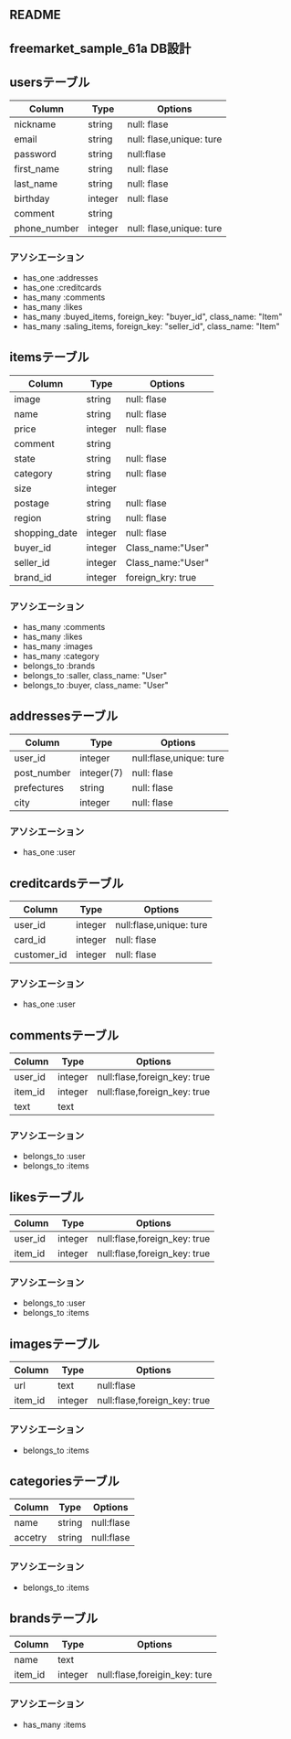 ## README
## freemarket_sample_61a DB設計

## usersテーブル
|Column|Type|Options|
|------|----|-------|
|nickname|string|null: flase|
|email|string|null: flase,unique: ture|
|password|string|null:flase|
|first_name|string|null: flase|
|last_name|string|null: flase|
|birthday|integer|null: flase|
|comment|string||
|phone_number|integer|null: flase,unique: ture|

### アソシエーション
- has_one :addresses
- has_one :creditcards
- has_many :comments
- has_many :likes
- has_many :buyed_items, foreign_key: "buyer_id", class_name: "Item"
- has_many :saling_items, foreign_key: "seller_id", class_name: "Item"

## itemsテーブル
|Column|Type|Options|
|------|----|-------|
|image|string|null: flase|
|name|string|null: flase|
|price|integer|null: flase|
|comment|string||
|state|string|null: flase|
|category|string|null: flase|
|size|integer||
|postage|string|null: flase|
|region|string|null: flase|
|shopping_date|integer|null: flase|
|buyer_id|integer|Class_name:"User"|
|seller_id|integer|Class_name:"User"|
|brand_id|integer|foreign_kry: true|

### アソシエーション
- has_many :comments
- has_many :likes
- has_many :images
- has_many :category
- belongs_to :brands
- belongs_to :saller, class_name: "User"
- belongs_to :buyer, class_name: "User"

## addressesテーブル
|Column|Type|Options|
|------|----|-------|
|user_id|integer|null:flase,unique: ture|
|post_number|integer(7)|null: flase|
|prefectures|string|null: flase|
|city|integer|null: flase|

### アソシエーション
- has_one :user

## creditcardsテーブル
|Column|Type|Options|
|------|----|-------|
|user_id|integer|null:flase,unique: ture|
|card_id|integer|null: flase|
|customer_id|integer|null: flase|

### アソシエーション
- has_one :user

## commentsテーブル
|Column|Type|Options|
|------|----|-------|
|user_id|integer|null:flase,foreign_key: true|
|item_id|integer|null:flase,foreign_key: true|
|text|text||

### アソシエーション
- belongs_to :user
- belongs_to :items

## likesテーブル
|Column|Type|Options|
|------|----|-------|
|user_id|integer|null:flase,foreign_key: true|
|item_id|integer|null:flase,foreign_key: true|

### アソシエーション
- belongs_to :user
- belongs_to :items

## imagesテーブル
|Column|Type|Options|
|------|----|-------|
|url|text|null:flase|
|item_id|integer|null:flase,foreign_key: true|

### アソシエーション
- belongs_to :items

## categoriesテーブル
|Column|Type|Options|
|------|----|-------|
|name|string|null:flase|
|accetry|string|null:flase|

### アソシエーション
- belongs_to :items

## brandsテーブル
|Column|Type|Options|
|------|----|-------|
|name|text||
|item_id|integer|null:flase,foreigin_key: ture|

### アソシエーション
- has_many :items










